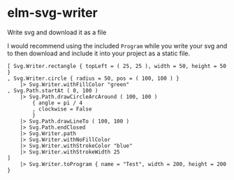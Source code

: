 # elm-svg-writer

Write svg and download it as a file

I would recommend using the included `Program` while you write your svg and to then download and include it into your project as a static file.

    [ Svg.Writer.rectangle { topLeft = ( 25, 25 ), width = 50, height = 50 }
    , Svg.Writer.circle { radius = 50, pos = ( 100, 100 ) }
        |> Svg.Writer.withFillColor "green"
    , Svg.Path.startAt ( 0, 100 )
        |> Svg.Path.drawCircleArcAround ( 100, 100 )
            { angle = pi / 4
            , clockwise = False
            }
        |> Svg.Path.drawLineTo ( 100, 100 )
        |> Svg.Path.endClosed
        |> Svg.Writer.path
        |> Svg.Writer.withNoFillColor
        |> Svg.Writer.withStrokeColor "blue"
        |> Svg.Writer.withStrokeWidth 25
    ]
        |> Svg.Writer.toProgram { name = "Test", width = 200, height = 200 }
